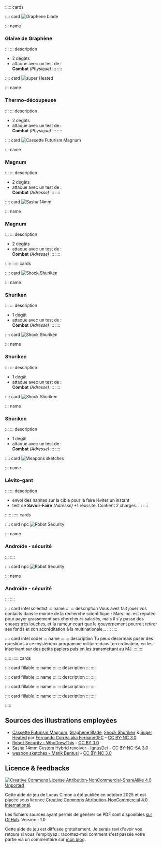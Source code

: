 ::::: cards

:::: card
![Graphene blade](imgs/graphene_blade_by_fernand0fc_cc-by-nc.png)

::: name
### Glaive de Graphène
:::
::: description
* 2 dégâts
* attaque avec un test de :<br>**Combat** _(Physique)_
:::
::::

:::: card
![super Heated](imgs/super_heated_by_fernand0fc_cc-by-nc.png)

::: name
### Thermo-découpeuse
:::
::: description
* 2 dégâts
* attaque avec un test de :<br>**Combat** _(Physique)_
:::
::::

:::: card
![Cassette Futurism Magnum](imgs/cassette_futurism_magnum_by_fernand0fc_cc-by-nc.png)

::: name
### Magnum
:::
::: description
* 2 dégâts
* attaque avec un test de :<br>**Combat** _(Adresse)_
:::
::::

:::: card
![Sasha 14mm](imgs/sasha_14mm_custom_hybrid_revolver_by_ignusdei_cc-by-nc-sa.png)

::: name
### Magnum
:::
::: description
* 2 dégâts
* attaque avec un test de :<br>**Combat** _(Adresse)_
:::
::::

:::::
::::: cards

:::: card
![Shock Shuriken](imgs/shock_shuriken_by_fernand0fc_cc-by-nc.png)

::: name
### Shuriken
:::
::: description
* 1 dégât
* attaque avec un test de :<br>**Combat** _(Adresse)_
:::
::::

:::: card
![Shock Shuriken](imgs/shock_shuriken_by_fernand0fc_cc-by-nc.png)

::: name
### Shuriken
:::
::: description
* 1 dégât
* attaque avec un test de :<br>**Combat** _(Adresse)_
:::
::::

:::: card
![Shock Shuriken](imgs/shock_shuriken_by_fernand0fc_cc-by-nc.png)

::: name
### Shuriken
:::
::: description
* 1 dégât
* attaque avec un test de :<br>**Combat** _(Adresse)_
:::
::::

:::: card
![Weapons sketches](imgs/weapon-sketches-by-MarikBentusi-cc-by-nc.png)

::: name
### Lévito-gant
:::
::: description
* envoi des nanites sur la cible pour la faire léviter un instant
* test de **Savoir-Faire** _(Adresse)_ +1 réussite. Contient 2 charges.
:::
::::

:::::
::::: cards

:::: card npc
![Robot Security](imgs/whodrewthis-Robot-Security-cc-by.png)

::: name
### Androïde - sécurité
:::
::::

:::: card npc
![Robot Security](imgs/whodrewthis-Robot-Security-cc-by.png)

::: name
### Androïde - sécurité
:::
::::

:::: card intel scientist
::: name
:::
::: description
Vous avez fait jouer vos contacts dans le monde de la recherche scientifique : Mars Inc. est réputée pour payer grassement ses chercheurs salariés, mais il s'y passe des choses très louches, et la rumeur court que le gouvernement pourrait retirer ses fonds et son accréditation à la multinationale...
:::
::::

:::: card intel coder
::: name
:::
::: description
Tu peux désormais poser des questions à ce mystérieux programme militaire dans ton ordinateur, en les inscrivant sur des petits papiers puis en les transmettant au MJ.
:::
::::

:::::
::::: cards

:::: card fillable
::: name
:::
::: description
:::
::::

:::: card fillable
::: name
:::
::: description
:::
::::

:::: card fillable
::: name
:::
::: description
:::
::::

:::: card fillable
::: name
:::
::: description
:::
::::

:::::


## Sources des illustrations employées
* [Cassette Futurism Magnum](https://www.deviantart.com/fernand0fc/art/Cassette-Futurism-Magnum-805517039), [Graphene Blade](https://www.deviantart.com/fernand0fc/art/Graphene-blade-843803034), [Shock Shuriken](https://www.deviantart.com/fernand0fc/art/Shock-Shuriken-860794784) & [Super Heated](https://www.deviantart.com/fernand0fc/art/Super-Heated-734466404) par [Fernando Correa aka Fernand0FC](https://www.deviantart.com/fernand0fc/gallery) - [CC BY-NC 3.0](https://creativecommons.org/licenses/by-nc/3.0/)
* [Robot Security - WhoDrewThis](https://www.deviantart.com/whodrewthis/art/Robot-Security-889771391) - [CC BY 3.0](https://creativecommons.org/licenses/by/3.0/)
* [Sasha 14mm Custom Hybrid revolver - IgnusDei](https://www.deviantart.com/ignusdei/art/Sasha-14mm-Custom-Hybrid-revolver-524778601) - [CC BY-NC-SA 3.0](https://creativecommons.org/licenses/by-nc-sa/3.0/)
* [weapon sketches - Marik Bentusi](https://www.deviantart.com/marikbentusi/art/weapon-sketches-1024080539) - [CC BY-NC 3.0](https://creativecommons.org/licenses/by-nc/3.0/)


## Licence & feedbacks
<a class="float-left" rel="license" href="http://creativecommons.org/licenses/by-nc-sa/4.0/">
    <img alt="Creative Commons License Attribution-NonCommercial-ShareAlike 4.0 Unported" src="imgs/cc-by-nc-sa.png">
</a>

Cette aide de jeu de Lucas Cimon a été publiée en octobre 2025 et est placée sous licence <a rel="license" href="http://creativecommons.org/licenses/by-nc/4.0/">Creative Commons Attribution-NonCommercial 4.0 International</a>.

Les fichiers sources ayant permis de générer ce PDF sont disponibles [sur GitHub](https://github.com/Lucas-C/jdr/tree/master/CriticalFondation). Version : 1.0

Cette aide de jeu est diffusée gratuitement.
Je serais ravi d'avoir vos retours si vous l'employez :
racontez-moi comment s'est passée votre partie via un commentaire sur [mon blog](https://chezsoi.org/lucas/blog/critical-fondation.html).
